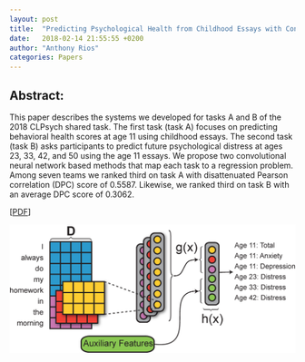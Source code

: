 ```yaml
---
layout: post
title:  "Predicting Psychological Health from Childhood Essays with Convolutional Neural Networks for the CLPsych 2018 Shared Task (Team UKNLP)"
date:   2018-02-14 21:55:55 +0200
author: "Anthony Rios"
categories: Papers
---
```


## Abstract:
This paper describes the systems we developed for tasks A and B of the 2018 CLPsych shared task. The first task (task A) focuses on predicting behavioral health scores at age 11 using childhood essays. The second task (task B) asks participants to predict future psychological distress at ages 23, 33, 42, and 50 using the age 11 essays. We propose two convolutional neural network based methods that map each task to a regression problem. Among seven teams we ranked third on task A with disattenuated Pearson correlation (DPC) score of 0.5587. Likewise, we ranked third on task B with an average DPC score of 0.3062.

[<a href="http://aclweb.org/anthology/W18-0611">PDF</a>]

<div style="text-align:center"><img src="/images/clpsych-2018-method.png" /></div>
